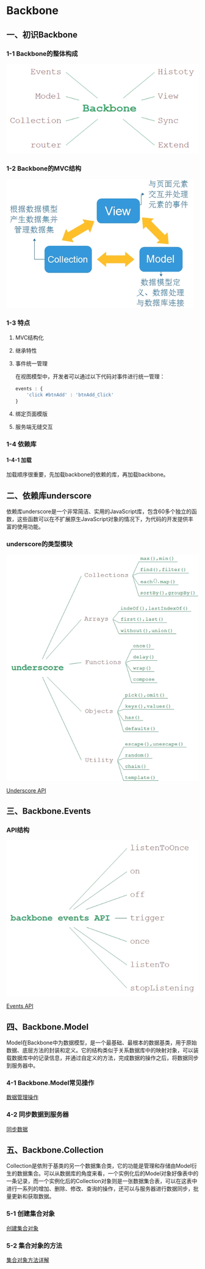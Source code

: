 # Backbone

## 一、初识Backbone

### 1-1 Backbone的整体构成

![overview](./img/overview.png)

### 1-2 Backbone的MVC结构

![mvc](./img/mvc.jpg)

### 1-3 特点

1. MVC结构化

2. 继承特性

3. 事件统一管理

    在视图模型中，开发者可以通过以下代码对事件进行统一管理：

    ```javascript
    events : {
        'click #btnAdd' : 'btnAdd_Click'
    }
    ```

4. 绑定页面模版

5. 服务端无缝交互

### 1-4 依赖库

#### 1-4-1 加载

加载顺序很重要，先加载backbone的依赖的库，再加载backbone。

## 二、依赖库underscore

依赖库underscore是一个非常简洁、实用的JavaScript库，包含60多个独立的函数，这些函数可以在不扩展原生JavaScript对象的情况下，为代码的开发提供丰富的使用功能。

### underscore的类型模块

![underscore](./img/underscore.jpg)

<a href="./underscore.md">Underscore API</a>

## 三、Backbone.Events

### API结构

![events](./img/events.jpg)

<a href="./events.md">Events API</a>

## 四、Backbone.Model

Model在Backbone中为数据模型，是一个最基础、最根本的数据基类，用于原始数据、底层方法的封装和定义。它的结构类似于关系数据库中的映射对象，可以装载数据库中的记录信息，并通过自定义的方法，完成数据的操作之后，将数据同步到服务器中。

### 4-1 Backbone.Model常见操作

<a href="./model.md">数据管理操作</a>

### 4-2 同步数据到服务器

<a href="./model.md">同步数据</a>

## 五、Backbone.Collection

Collection是依附于基类的另一个数据集合类，它的功能是管理和存储由Model衍生的数据集合。可以从数据库的角度来看，一个实例化后的Model对象好像表中的一条记录，而一个实例化后的Collection对象则是一张数据集合表，可以在这表中进行一系列的增加、删除、修改、查询的操作，还可以与服务器进行数据同步，批量更新和获取数据。

### 5-1 创建集合对象

<a href="./collection.md">创建集合对象</a>

### 5-2 集合对象的方法

<a href="./collection.md">集合对象方法详解</a>
